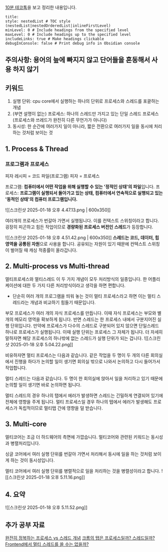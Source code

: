 
[10분 테코톡](https://youtu.be/1grtWKqTn50?si=neBvWRRzScWVvOQt)을 보고 정리한 내용입니다.

```table-of-contents
title: 
style: nestedList # TOC style (nestedList|nestedOrderedList|inlineFirstLevel)
minLevel: 0 # Include headings from the specified level
maxLevel: 0 # Include headings up to the specified level
includeLinks: true # Make headings clickable
debugInConsole: false # Print debug info in Obsidian console
```
## 주의사항: 용어의 늪에 빠지지 않고 단어들을 혼동해서 사용 하지 않기

## 키워드
1. 실행 단위: cpu core에서 실행하는 하나의 단위로 프로세스와 스레드를 포괄하는 개념
2. (부연 설명이 없는) 프로세스: 하나의 스레드만 가지고 있는 단일 스레드 프로세스 (프로세스와 쓰레드가 완전히 다른 무언가가 아니다)
3. 동시성: 한 순간에 여러가지 일이 아니라, 짧은 전환으로 여러가지 일을 동시에 처리하는 것처럼 보이는 것

## 1. Process & Thread

### 프로그램과 프로세스
피자 레시피 = 코드 파일(프로그램)
피자 = 프로세스 

프로그램: **컴퓨터에서 어떤 작업을 위해 실행할 수 있는 '정적인 상태'의 파일**입니다.
프로세스: **프로그램이 실행되서 돌아가고 있는 상태, 컴퓨터에서 연속적으로 실행되고 있는 '동적인 상태'의 컴퓨터 프로그램입니다.**

![[스크린샷 2025-01-18 오후 4.47.13.png | 600x350]]

여러개의 프로세스가 번갈아 가면서 실행됩니다. 이를 컨텍스트 스위칭이라고 합니다.
굉장히 피곤하고 힘든 작업이므로 **경량화된 프로세스 버전인 스레드**가 등장합니다.

![[스크린샷 2025-01-18 오후 4.51.42.png | 600x350]]
**스레드는 코드, 데이터, 힙 영역을 공통된 자원**으로 사용을 합니다. 공유되는 자원이 있기 때문에 컨텍스트 스위칭이 벌어질 때 캐싱 적중률이 올라갑니다.

## 2. Multi-process vs Multi-thread

멀티프로세스와 멀티스레드 이 두 가지 개념이 모두 처리방식의 일종입니다.
한 어플리케이션에 대한 두 가지 다른 처리방식이라고 생각을 하면 편합니다. 
- 단순히 여러 개의 프로그램을 띄워 놓는 것이 멀티 프로세스라고 하면 이는 멀티 스레드라는 개념과 비교하기 힘들기 때문입니다.

부모 프로세스가 여러 개의 자식 프로세스를 만듭니다. 이때 자식 프로세스는 부모와 별개의 메모리 영역을 확보하게 됩니다.
반면 스레드는 한 프로세스 내에서 구분지어진 실행 단위입니다. 만약에 프로세스가 다수의 스레드로 구분되어 있지 않으면 단일스레드 하나로 프로세스가 실행됩니다. 이때 실행 단위는 프로세스 그 자체가 됩니다. 더 자세히 말하자면 해당 프로세스의 하나밖에 없는 스레드가 실행 단위가 되는 겁니다.
![[스크린샷 2025-01-18 오후 5.04.22.png]]

비유하자면 멀티 프로세스는 다음과 같습니다. 
같은 작업을 두 명이 두 개의 다른 회의실에서 진행을 하다가 논의할 일이 생기면 회의실 밖으로 나와서 논의하고 다시 들어가서 작업합니다.

멀티 스레드는 다음과 같습니다. 두 명이 한 회의실에 앉아서 일을 처리하고 있기 때문에 논의할 일이 생기면 바로 논의하면 됩니다. 

멀티 스레드의 경우 하나의 탭에서 에러가 발생하면 스레드는 긴밀하게 연결되어 있기에 전체에 영향을 주게 됩니다. 멀티 프로세스일 경우 하나의 탭에서 에러가 발생해도 프로세스가 독립적이므로 멀티탭 간에 영향을 덜 받습니다. 

## 3. Multi-core
멀티코어는 조금 더 하드웨어의 측면에 가깝습니다. 
멀티코어와 관련된 키워드는 동시성과 병렬처리입니다.

싱글 코어에서 여러 실행 단위를 번갈아 가면서 처리해서 동시에 일을 하는 것처럼 보이게 하는 것이 동시성입니다.

멀티 코어에서 여러 실행 단위를 병렬적으로 일을 처리하는 것을 병렬성이라고 합니다.
![[스크린샷 2025-01-18 오후 5.11.16.png]]
## 4. 요약
![[스크린샷 2025-01-18 오후 5.11.52.png]]


## 추가 공부 자료

[완전히 정복하는 프로세스 vs 스레드 개념](https://inpa.tistory.com/entry/%F0%9F%91%A9%E2%80%8D%F0%9F%92%BB-%ED%94%84%EB%A1%9C%EC%84%B8%EC%8A%A4-%E2%9A%94%EF%B8%8F-%EC%93%B0%EB%A0%88%EB%93%9C-%EC%B0%A8%EC%9D%B4)
[크롬의 탭은 프로세스일까? 스레드일까?](https://puleugo.tistory.com/162)
[Frontend에서 멀티 스레드를 쓸 수는 없을까?](https://medium.com/@sudosubin/frontend%EC%97%90%EC%84%9C-%EB%A9%80%ED%8B%B0-%EC%8A%A4%EB%A0%88%EB%93%9C%EB%A5%BC-%EC%93%B8-%EC%88%98%EB%8A%94-%EC%97%86%EC%9D%84%EA%B9%8C-d195c681dd77)
